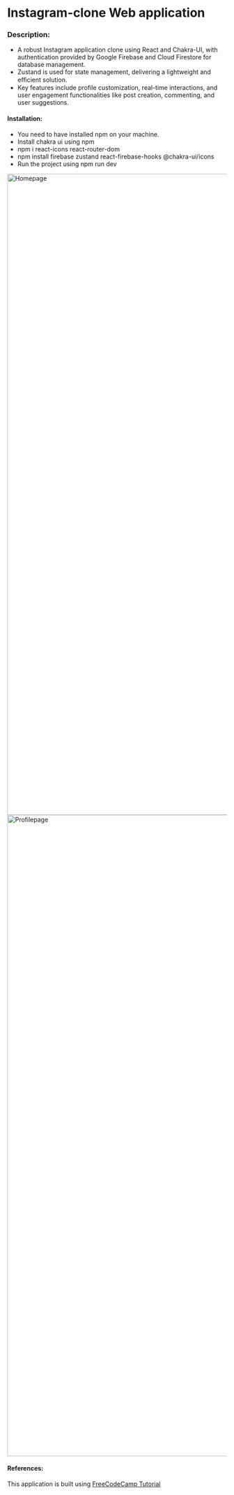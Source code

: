 # Instagram-clone Web application

### Description:
- A robust Instagram application clone using React and Chakra-UI, with authentication provided by Google Firebase and Cloud Firestore for database management.
- Zustand is used for state management, delivering a lightweight and eﬀicient solution.
- Key features include profile customization, real-time interactions, and user engagement functionalities like post creation, commenting, and user suggestions.
  
#### Installation: 
- You need to have installed npm on your machine.
- Install chakra ui using npm
- npm i react-icons react-router-dom
- npm install firebase zustand react-firebase-hooks @chakra-ui/icons
- Run the project using npm run dev
<img width="1470" alt="Homepage" src="https://github.com/Geni-96/Insta-clone/assets/122692904/5f492803-e331-4358-a166-2ba132531c1c">
<img width="1470" alt="Profilepage" src="https://github.com/Geni-96/Insta-clone/assets/122692904/d379d67d-7c1b-4e3d-9b9b-55588e62d3ea">


#### References: 
This application is built using [FreeCodeCamp Tutorial](https://www.youtube.com/watch?v=RMScMwY2B6Q&t=8514s)
